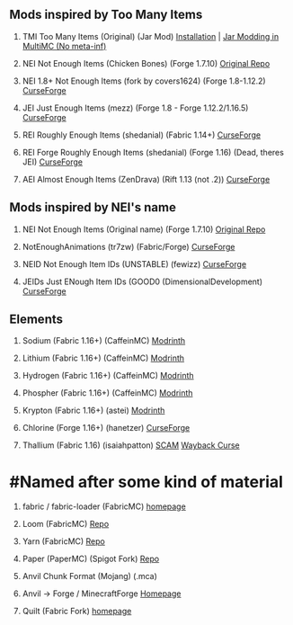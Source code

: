 ## Mods inspired by Too Many Items

1. TMI Too Many Items (Original) (Jar Mod) [Installation](https://ftb.fandom.com/wiki/TooManyItems#How_to_install) | [Jar Modding in MultiMC (No meta-inf)](https://www.youtube.com/watch?v=8nJ-hq8rxBg)

2. NEI Not Enough Items (Chicken Bones) (Forge 1.7.10) [Original Repo](https://github.com/Chicken-Bones/NotEnoughItems)
3. NEI 1.8+ Not Enough Items (fork by covers1624) (Forge 1.8-1.12.2) [CurseForge](https://www.curseforge.com/minecraft/mc-mods/not-enough-items-1-8)

4. JEI Just Enough Items (mezz) (Forge 1.8 - Forge 1.12.2/1.16.5) [CurseForge](https://www.curseforge.com/minecraft/mc-mods/jei)

6. REI Roughly Enough Items (shedanial) (Fabric 1.14+) [CurseForge](https://www.curseforge.com/minecraft/mc-mods/roughly-enough-items)
7. REI Forge Roughly Enough Items (shedanial) (Forge 1.16) (Dead, theres JEI) [CurseForge](https://www.curseforge.com/minecraft/mc-mods/roughly-enough-items-forge)

8. AEI Almost Enough Items (ZenDrava) (Rift 1.13 (not .2)) [CurseForge](https://www.curseforge.com/minecraft/mc-mods/almost-enough-items)

## Mods inspired by NEI's name

1. NEI Not Enough Items (Original name) (Forge 1.7.10) [Original Repo](https://github.com/Chicken-Bones/NotEnoughItems)

2. NotEnoughAnimations (tr7zw) (Fabric/Forge) [CurseForge](https://www.curseforge.com/minecraft/mc-mods/not-enough-animations)

3. NEID Not Enough Item IDs (UNSTABLE) (fewizz) [CurseForge](https://www.curseforge.com/minecraft/mc-mods/notenoughids)
4. JEIDs Just ENough Item IDs (GOOD0 (DimensionalDevelopment) [CurseForge](https://www.curseforge.com/minecraft/mc-mods/jeid)

## Elements

1. Sodium (Fabric 1.16+) (CaffeinMC) [Modrinth](https://modrinth.com/mod/sodium)
2. Lithium (Fabric 1.16+) (CaffeinMC) [Modrinth](https://modrinth.com/mod/lithium)
3. Hydrogen (Fabric 1.16+) (CaffeinMC) [Modrinth](https://modrinth.com/mod/hydrogen)
4. Phospher (Fabric 1.16+) (CaffeinMC) [Modrinth](https://modrinth.com/mod/phosphor)

5. Krypton (Fabric 1.16+) (astei) [Modrinth](https://modrinth.com/mod/krypton)

6. Chlorine (Forge 1.16+) (hanetzer) [CurseForge](https://www.curseforge.com/minecraft/mc-mods/chlorine)

7. Thallium (Fabric 1.16) (isaiahpatton) [SCAM](https://web.archive.org/web/20200803092849/https://github.com/IsaiahPatton/thallium/issues/3) [Wayback Curse](https://web.archive.org/web/20210107055006/https://www.curseforge.com/minecraft/mc-mods/thallium/)

# #Named after some kind of material

1. fabric / fabric-loader (FabricMC) [homepage](fabricmc.net)
2. Loom (FabricMC) [Repo](https://github.com/fabricmc/fabric-loom)
3. Yarn (FabricMC) [Repo](https://github.com/fabricmc/yarn)

4. Paper (PaperMC) (Spigot Fork) [Repo](https://github.com/papermc/paper)

6. Anvil Chunk Format (Mojang) (.mca)

7. Anvil -> Forge / MinecraftForge [Homepage](http://minecraftforge.net/)

8. Quilt (Fabric Fork) [homepage](https://quilt.org)
